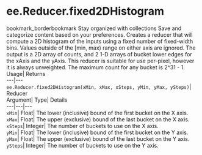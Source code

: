  
#  ee.Reducer.fixed2DHistogram 
bookmark_borderbookmark Stay organized with collections  Save and categorize content based on your preferences. 
Creates a reducer that will compute a 2D histogram of the inputs using a fixed number of fixed-width bins. Values outside of the [min, max) range on either axis are ignored. The output is a 2D array of counts, and 2 1-D arrays of bucket lower edges for the xAxis and the yAxis. This reducer is suitable for use per-pixel, however it is always unweighted. The maximum count for any bucket is 2^31 - 1. 
Usage| Returns  
---|---  
`ee.Reducer.fixed2DHistogram(xMin, xMax, xSteps, yMin, yMax, ySteps)`| Reducer  
Argument| Type| Details  
---|---|---  
`xMin`| Float| The lower (inclusive) bound of the first bucket on the X axis.  
`xMax`| Float| The upper (exclusive) bound of the last bucket on the X axis.  
`xSteps`| Integer| The number of buckets to use on the X axis.  
`yMin`| Float| The lower (inclusive) bound of the first bucket on the Y axis.  
`yMax`| Float| The upper (exclusive) bound of the last bucket on the Y axis.  
`ySteps`| Integer| The number of buckets to use on the Y axis.  
